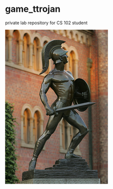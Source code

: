 game_ttrojan
============

private lab repository for CS 102 student

![Layout](tommytrojan.jpg "My Layout")
